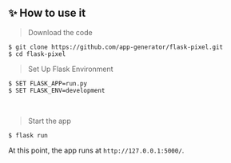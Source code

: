 ## ✨ How to use it

> Download the code 

```
$ git clone https://github.com/app-generator/flask-pixel.git
$ cd flask-pixel
```

> Set Up Flask Environment

```
$ SET FLASK_APP=run.py
$ SET FLASK_ENV=development
```

<br />

> Start the app

```
$ flask run
```

At this point, the app runs at `http://127.0.0.1:5000/`. 

<br />
